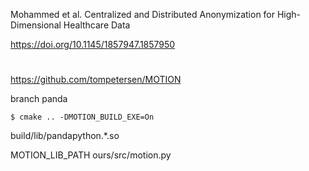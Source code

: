

Mohammed et al. Centralized and Distributed Anonymization for High-Dimensional Healthcare Data

https://doi.org/10.1145/1857947.1857950

#

https://github.com/tompetersen/MOTION

branch panda

`$ cmake .. -DMOTION_BUILD_EXE=On`

build/lib/pandapython.*.so

MOTION_LIB_PATH ours/src/motion.py 